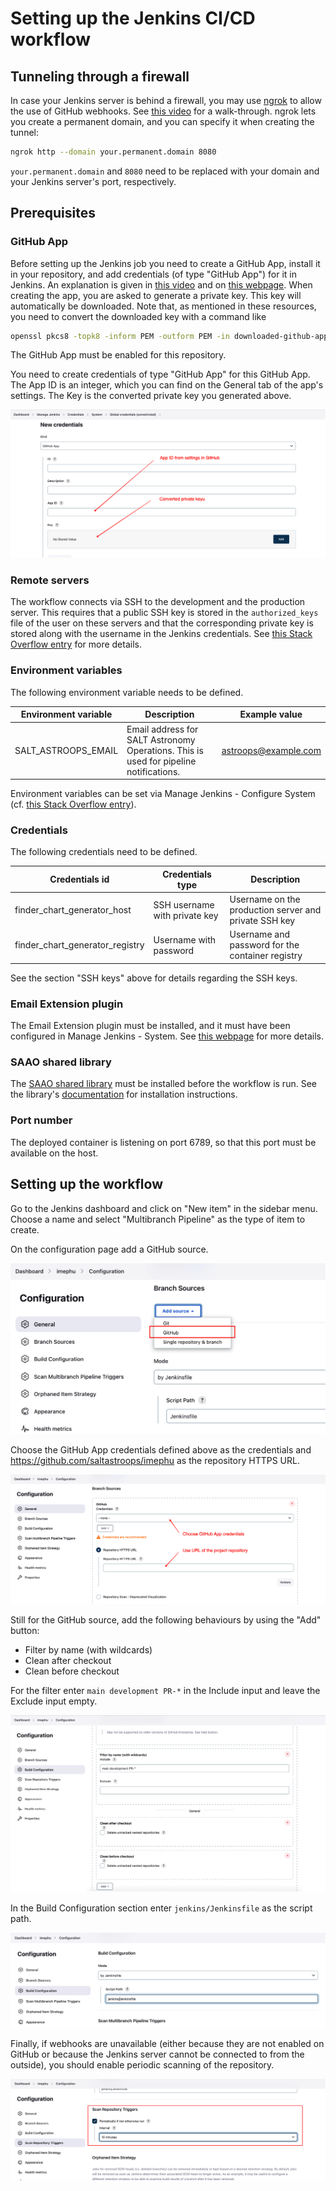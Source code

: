 # Setting up the Jenkins CI/CD workflow

## Tunneling through a firewall

In case your Jenkins server is behind a firewall, you may use [ngrok](https://ngrok.io) to allow the use of GitHub webhooks. See [this video](https://youtu.be/yMNJeWeE0qI) for a walk-through. ngrok lets you create a permanent domain, and you can specify it when creating the tunnel:

```bash
ngrok http --domain your.permanent.domain 8080
```

`your.permanent.domain` and `8080` need to be replaced with your domain and your Jenkins server's port, respectively.

## Prerequisites

### GitHub App

Before setting up the Jenkins job you need to create a GitHub App, install it in your repository, and add credentials (of type "GitHub App") for it in Jenkins. An explanation is given in [this video](https://youtu.be/aDmeeVDrp0o) and on [this webpage](https://docs.cloudbees.com/docs/cloudbees-ci/latest/cloud-admin-guide/github-app-auth). When creating the app, you are asked to generate a private key. This key will automatically be downloaded. Note that, as mentioned in these resources, you need to convert the downloaded key with a command like

```bash
openssl pkcs8 -topk8 -inform PEM -outform PEM -in downloaded-github-app-key.pem -out converted-github-app-key.pem -nocrypt
```

The GitHub App must be enabled for this repository.

You need to create credentials of type "GitHub App" for this GitHub App. The App ID is an integer, which you can find on the General tab of the app's settings. The Key is the converted private key you generated above.

![GitHub App credentials](img/github_app_credentials.png)

### Remote servers

The workflow connects via SSH to the development and the production server. This requires that a public SSH key is stored in the `authorized_keys` file of the user on these servers and that the corresponding private key is stored along with the username in the Jenkins credentials. See [this Stack Overflow entry](https://stackoverflow.com/questions/37331571/how-to-setup-ssh-keys-for-jenkins-to-publish-via-ssh) for more details.

### Environment variables

The following environment variable needs to be defined.

| Environment variable | Description                                                                           | Example value        |
|----------------------|---------------------------------------------------------------------------------------|----------------------|
| SALT_ASTROOPS_EMAIL  | Email address for SALT Astronomy Operations. This is used for pipeline notifications. | astroops@example.com |

Environment variables can be set via Manage Jenkins - Configure System (cf. [this Stack Overflow entry](https://stackoverflow.com/questions/54207815/does-jenkins-have-a-feature-like-credentials-for-non-secrets)).

### Credentials

The following credentials need to be defined.

| Credentials id                  | Credentials type              | Description                                           |
|---------------------------------|-------------------------------|-------------------------------------------------------|
| finder_chart_generator_host     | SSH username with private key | Username on the production server and private SSH key |
| finder_chart_generator_registry | Username with password        | Username and password for the container registry      |

See the section "SSH keys" above for details regarding the SSH keys.

### Email Extension plugin

The Email Extension plugin must be installed, and it must have been configured in Manage Jenkins - System. See [this webpage](https://www.edureka.co/blog/email-notification-in-jenkins/) for more details.

### SAAO shared library

The [SAAO shared library](https://github.com/saltastroops/saao-shared-jenkins-library.git) must be installed before the workflow is run. See the library's [documentation](https://github.com/saltastroops/saao-shared-jenkins-library#readme) for installation instructions.

### Port number

The deployed container is listening on port 6789, so that this port must be available on the host.

## Setting up the workflow

Go to the Jenkins dashboard and click on "New item" in the sidebar menu. Choose a name and select "Multibranch Pipeline" as the type of item to create.

On the configuration page add a GitHub source.

![Add a GitHub source](img/add-github-source.png)

Choose the GitHub App credentials defined above as the credentials and https://github.com/saltastroops/imephu as the repository HTTPS URL.

![Set the credentials and repository](img/github-credentials-and-repo.png)

Still for the GitHub source, add the following behaviours by using the "Add" button:

* Filter by name (with wildcards)
* Clean after checkout
* Clean before checkout

For the filter enter `main development PR-*` in the Include input and leave the Exclude input empty.

![Add the behaviours](img/github-source-behaviours.png)

In the Build Configuration section enter `jenkins/Jenkinsfile` as the script path.

![Choose the build configuration path](img/build-configuration.png)

Finally, if webhooks are unavailable (either because they are not enabled on GitHub or because the Jenkins server cannot be connected to from the outside), you should enable periodic scanning of the repository.

![Enable periodic scanning of the repository](img/polling.png)
